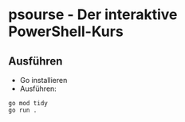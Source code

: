 # psourse - Der interaktive PowerShell-Kurs

## Ausführen
 - Go installieren
 - Ausführen:
```
go mod tidy
go run .
```
